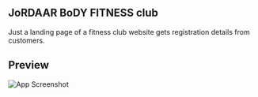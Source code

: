 
## JoRDAAR BoDY FITNESS club 

Just a landing page of a fitness club website gets registration details from customers.

## Preview

![App Screenshot](https://drive.google.com/file/d/1VDx2hpZ_KYFH85tbp7z9kf2hl629p7wz/view?usp=sharing)

